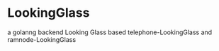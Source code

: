 # LookingGlass
a golanng backend Looking Glass based telephone-LookingGlass and ramnode-LookingGlass
